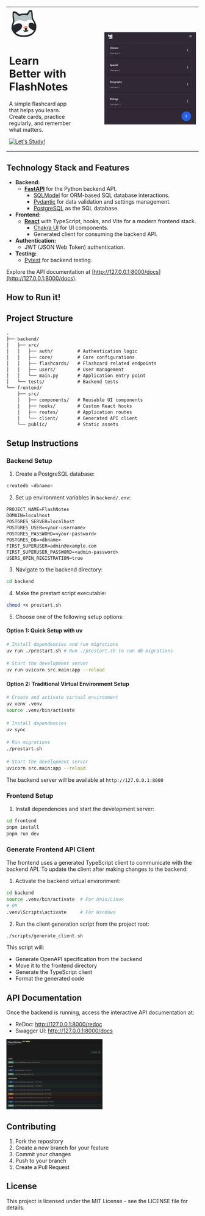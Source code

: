 <table style="border-collapse: collapse; border: none;">
<tr style="border: none;">
<td width="35%" valign="top" style="border: none;">
<img src="frontend/public/Logo.svg" alt="FlashNotes Logo" width="80" height="80"/>

# Learn Better with FlashNotes
A simple flashcard app that helps you learn. Create cards, practice regularly, and remember what matters.

[![Let's Study!](https://img.shields.io/badge/Let's_Study!-2D3748?style=for-the-badge&logo=bookstack&logoColor=white)](https://flash-notes.com)

</td>
<td width="65%" align="right" style="border: none;">
<img src="preview.gif" alt="Preview" width="240"/>
</td>
</tr>
</table>

## Technology Stack and Features

- **Backend:**
    - [**FastAPI**](https://fastapi.tiangolo.com) for the Python backend API.
        - [SQLModel](https://sqlmodel.tiangolo.com) for ORM-based SQL database interactions.
        - [Pydantic](https://docs.pydantic.dev) for data validation and settings management.
        - [PostgreSQL](https://www.postgresql.org) as the SQL database.
- **Frontend:**
    - [**React**](https://react.dev) with TypeScript, hooks, and Vite for a modern frontend stack.
        - [Chakra UI](https://chakra-ui.com) for UI components.
        - Generated client for consuming the backend API.
- **Authentication:**
    - JWT (JSON Web Token) authentication.
- **Testing:**
    - [Pytest](https://pytest.org) for backend testing.

Explore the API documentation at [http://127.0.0.1:8000/docs](http://127.0.0.1:8000/docs).

## How to Run it!

## Project Structure
```
.
├── backend/
│   ├── src/
│   │   ├── auth/         # Authentication logic
│   │   ├── core/         # Core configurations
│   │   ├── flashcards/   # Flashcard related endpoints
│   │   ├── users/        # User management
│   │   └── main.py       # Application entry point
│   └── tests/            # Backend tests
└── frontend/
    ├── src/
    │   ├── components/   # Reusable UI components
    │   ├── hooks/        # Custom React hooks
    │   ├── routes/       # Application routes
    │   └── client/       # Generated API client
    └── public/           # Static assets
```

## Setup Instructions

### Backend Setup

1. Create a PostgreSQL database:
```bash
createdb <dbname>
```

2. Set up environment variables in `backend/.env`:
```env
PROJECT_NAME=FlashNotes
DOMAIN=localhost
POSTGRES_SERVER=localhost
POSTGRES_USER=<your-username>
POSTGRES_PASSWORD=<your-password>
POSTGRES_DB=<dbname>
FIRST_SUPERUSER=admin@example.com
FIRST_SUPERUSER_PASSWORD=<admin-password>
USERS_OPEN_REGISTRATION=true
```

3. Navigate to the backend directory:
```bash
cd backend
```

4. Make the prestart script executable:
```bash
chmod +x prestart.sh
```

5. Choose one of the following setup options:

#### Option 1: Quick Setup with uv
```bash
# Install dependencies and run migrations
uv run ./prestart.sh # Run ./prestart.sh to run db migrations

# Start the development server
uv run uvicorn src.main:app --reload
```

#### Option 2: Traditional Virtual Environment Setup
```bash
# Create and activate virtual environment
uv venv .venv
source .venv/bin/activate

# Install dependencies
uv sync

# Run migrations
./prestart.sh

# Start the development server
uvicorn src.main:app --reload
```

The backend server will be available at `http://127.0.0.1:8000`

### Frontend Setup

1. Install dependencies and start the development server:
```bash
cd frontend
pnpm install
pnpm run dev
```

### Generate Frontend API Client

The frontend uses a generated TypeScript client to communicate with the backend API. To update the client after making changes to the backend:

1. Activate the backend virtual environment:
```bash
cd backend
source .venv/bin/activate  # For Unix/Linux
# OR
.venv\Scripts\activate     # For Windows
```

2. Run the client generation script from the project root:
```bash
./scripts/generate_client.sh
```

This script will:
- Generate OpenAPI specification from the backend
- Move it to the frontend directory
- Generate the TypeScript client
- Format the generated code

## API Documentation
Once the backend is running, access the interactive API documentation at:
- ReDoc: http://127.0.0.1:8000/redoc
- Swagger UI: http://127.0.0.1:8000/docs

<img src="api_docs.png" alt="API Documentation" width="50%"/>

## Contributing
1. Fork the repository
2. Create a new branch for your feature
3. Commit your changes
4. Push to your branch
5. Create a Pull Request

## License
This project is licensed under the MIT License - see the LICENSE file for details.